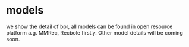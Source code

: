 # models
we show the detail of bpr, all models can be found in open resource platform a.g. MMRec, Recbole firstly. Other model details will be coming soon.

